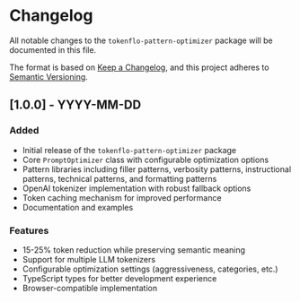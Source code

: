 # Changelog

All notable changes to the `tokenflo-pattern-optimizer` package will be documented in this file.

The format is based on [Keep a Changelog](https://keepachangelog.com/en/1.0.0/),
and this project adheres to [Semantic Versioning](https://semver.org/spec/v2.0.0.html).

## [1.0.0] - YYYY-MM-DD

### Added
- Initial release of the `tokenflo-pattern-optimizer` package
- Core `PromptOptimizer` class with configurable optimization options
- Pattern libraries including filler patterns, verbosity patterns, instructional patterns, technical patterns, and formatting patterns
- OpenAI tokenizer implementation with robust fallback options
- Token caching mechanism for improved performance
- Documentation and examples

### Features
- 15-25% token reduction while preserving semantic meaning
- Support for multiple LLM tokenizers
- Configurable optimization settings (aggressiveness, categories, etc.)
- TypeScript types for better development experience
- Browser-compatible implementation 